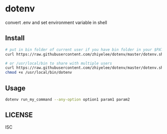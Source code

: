 # dotenv
convert .env and set environment variable in shell

## Install

```bash
# put in bin folder of current user if you have bin folder in your $PATH
curl https://raw.githubusercontent.com/zhiyelee/dotenv/master/dotenv.sh > ~/bin/dotenv

# or /usr/local/bin to share with multiple users
curl https://raw.githubusercontent.com/zhiyelee/dotenv/master/dotenv.sh > /usr/local/bin/dotenv
chmod +x /usr/local/bin/dotenv
```

## Usage

```sh
dotenv run_my_command --any-option option1 param1 param2
```

## LICENSE
ISC